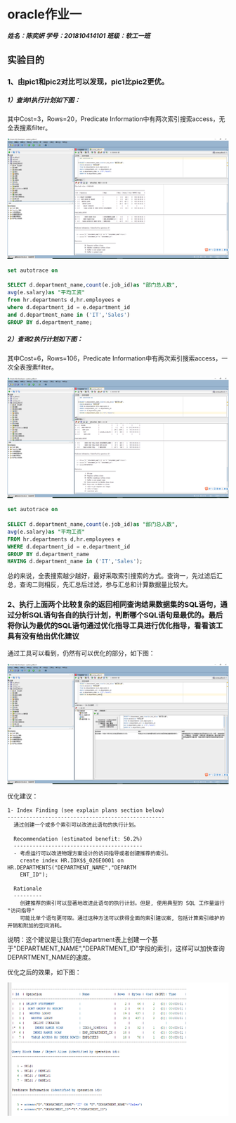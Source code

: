 # oracle作业一

##### 姓名：陈奕妍       										学号：201810414101 										班级：软工一班 

## 实验目的



### 1、由pic1和pic2对比可以发现，pic1比pic2更优。

##### 1）查询1执行计划如下图：

其中Cost=3，Rows=20，Predicate Information中有两次索引搜索access，无全表搜素filter。

![pic1](.\pic1.png)



```sql
set autotrace on

SELECT d.department_name,count(e.job_id)as "部门总人数",
avg(e.salary)as "平均工资"
from hr.departments d,hr.employees e
where d.department_id = e.department_id
and d.department_name in ('IT','Sales')
GROUP BY d.department_name;
```

##### 2）查询2执行计划如下图：

其中Cost=6，Rows=106，Predicate Information中有两次索引搜索access，一次全表搜素filter。

![pic2](.\pic2.png)

```sql
set autotrace on

SELECT d.department_name,count(e.job_id)as "部门总人数",
avg(e.salary)as "平均工资"
FROM hr.departments d,hr.employees e
WHERE d.department_id = e.department_id
GROUP BY d.department_name
HAVING d.department_name in ('IT','Sales');
```

总的来说，全表搜索越少越好，最好采取索引搜索的方式。查询一，先过滤后汇总，查询二则相反，先汇总后过滤，参与汇总和计算数据量比较大。



### 2、执行上面两个比较复杂的返回相同查询结果数据集的SQL语句，通过分析SQL语句各自的执行计划，判断哪个SQL语句是最优的。最后将你认为最优的SQL语句通过优化指导工具进行优化指导，看看该工具有没有给出优化建议

通过工具可以看到，仍然有可以优化的部分，如下图：

![pic3](.\pic3.png)

优化建议：

```
1- Index Finding (see explain plans section below)
--------------------------------------------------
  通过创建一个或多个索引可以改进此语句的执行计划。

  Recommendation (estimated benefit: 50.2%)
  -----------------------------------------
  - 考虑运行可以改进物理方案设计的访问指导或者创建推荐的索引。
    create index HR.IDX$$_026E0001 on HR.DEPARTMENTS("DEPARTMENT_NAME","DEPARTM
    ENT_ID");

  Rationale
  ---------
    创建推荐的索引可以显著地改进此语句的执行计划。但是, 使用典型的 SQL 工作量运行 "访问指导"
    可能比单个语句更可取。通过这种方法可以获得全面的索引建议案, 包括计算索引维护的开销和附加的空间消耗。

```

说明：这个建议是让我们在department表上创建一个基于"DEPARTMENT_NAME","DEPARTMENT_ID"字段的索引，这样可以加快查询DEPARTMENT_NAME的速度。

优化之后的效果，如下图：

![pic4](.\pic4.png)

















